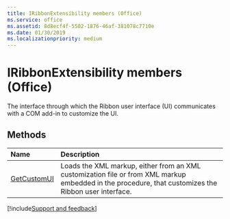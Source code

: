 ```yaml
---
title: IRibbonExtensibility members (Office)
ms.service: office
ms.assetid: 8d8ecf4f-5502-1876-46af-381078c7710e
ms.date: 01/30/2019
ms.localizationpriority: medium
---
```



# IRibbonExtensibility members (Office)

The interface through which the Ribbon user interface (UI) communicates with a COM add-in to customize the UI.


## Methods

|Name|Description|
|:-----|:-----|
|[GetCustomUI](../../Office.IRibbonExtensibility.GetCustomUI.md)|Loads the XML markup, either from an XML customization file or from XML markup embedded in the procedure, that customizes the Ribbon user interface.|

[!include[Support and feedback](~/includes/feedback-boilerplate.md)]